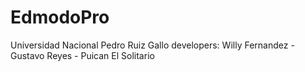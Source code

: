 # EdmodoPro
Universidad Nacional Pedro Ruiz Gallo
developers: Willy Fernandez - Gustavo Reyes - Puican El Solitario
